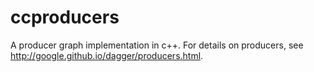 # ccproducers

A producer graph implementation in c++. For details on producers, see http://google.github.io/dagger/producers.html.
